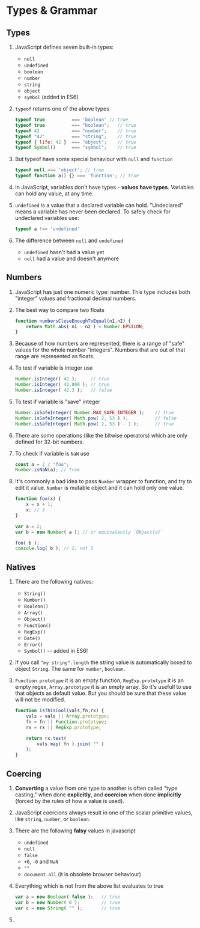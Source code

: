 # Types & Grammar

## Types

1. JavaScript defines seven built-in types:
    * `null`
    * `undefined`
    * `boolean`
    * `number`
    * `string`
    * `object`
    * `symbol` (added in ES6)

2. `typeof` returns one of the above types
    
    ```javascript
    typeof true          === 'boolean' // true
    typeof true          === "boolean";   // true
    typeof 42            === "number";    // true
    typeof "42"          === "string";    // true
    typeof { life: 42 }  === "object";    // true
    typeof Symbol()      === "symbol";    // true
    ```

3. But typeof have some special behaviour with `null` and `function`

    ```javascript
    typeof null === 'object'; // true
    typeof function a() {} === 'function'; // true
    ```

4. In JavaScript, variables don't have types - **values have types**. Variables can hold any value, at any time.

5. `undefined` is a value that a declared variable can hold. "Undeclared" means a variable has never been declared. To safely check for undeclared variables use:

    ```javascript
    typeof a !== 'undefined'
    ```

6. The difference between `null` and `undefined`
    * `undefined` hasn't had a value yet
    * `null` had a value and doesn't anymore

## Numbers

1. JavaScript has just one numeric type: number. This type includes both "integer" values and fractional decimal numbers.

2. The best way to compare two floats

    ```javascript
    function numbersCloseEnoughToEqual(n1,n2) {
        return Math.abs( n1 - n2 ) < Number.EPSILON;
    }
    ```

3. Because of how numbers are represented, there is a range of "safe" values for the whole number "integers". Numbers that are out of that range are represented as floats.

4. To test if variable is integer use

    ```javascript
    Number.isInteger( 42 );     // true
    Number.isInteger( 42.000 ); // true
    Number.isInteger( 42.3 );   // false
    ```
5. To test if variable is "save" integer

    ```javascript
    Number.isSafeInteger( Number.MAX_SAFE_INTEGER );    // true
    Number.isSafeInteger( Math.pow( 2, 53 ) );          // false
    Number.isSafeInteger( Math.pow( 2, 53 ) - 1 );      // true
    ```

6. There are some operations (like the bitwise operators) which are only defined for 32-bit numbers.

7. To check if variable is `NaN` use
    
    ```javascript
    const a = 2 / "foo";
    Number.isNaN(a); // true
    ```

8. It's commonly a bad idea to pass `Number` wrapper to function, and try to edit it value. `Number` is mutable object and it can hold only one value.

    ```javascript
    function foo(x) {
        x = x + 1;
        x; // 3
    }

    var a = 2;
    var b = new Number( a ); // or equivalently `Object(a)`

    foo( b );
    console.log( b ); // 2, not 3
    ```

## Natives

1. There are the following natives:
    * `String()`
    * `Number()`
    * `Boolean()`
    * `Array()`
    * `Object()`
    * `Function()`
    * `RegExp()`
    * `Date()`
    * `Error()`
    * `Symbol()` -- added in ES6!

2. If you call `"my string".length` the string value is automatically boxed to object `String`. The same for `number`, `boolean`.

3. `Function.prototype` it is an empty function, `RegExp.prototype` it is an empty regex, `Array.prototype` it is an empty array. So it's usefull to use that objects as default value. But you should be sure that these value will not be modified.

    ```javascript
    function isThisCool(vals,fn,rx) {
        vals = vals || Array.prototype;
        fn = fn || Function.prototype;
        rx = rx || RegExp.prototype;

        return rx.test(
            vals.map( fn ).join( "" )
        );
    }
    ```

## Coercing

1. **Converting** a value from one type to another is often called "type casting," when done **explicitly**, and **coercion** when done **implicitly** (forced by the rules of how a value is used).

2. JavaScript coercions always result in one of the scalar primitive values, like `string`, `number`, or `boolean`. 

1. There are the following **falsy** values in javascript
    * `undefined`
    * `null`
    * `false`
    * `+0`, `-0` and `NaN`
    * `""`
    * `document.all` (it is obsolete browser behaviour)

2. Everything which is not from the above list evaluates to true
    
    ```javascript
    var a = new Boolean( false );   // true
    var b = new Number( 0 );        // true
    var c = new String( "" );       // true
    ```

3. 